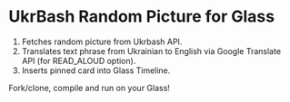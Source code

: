 UkrBash Random Picture for Glass
================================

1. Fetches random picture from Ukrbash API.
2. Translates text phrase from Ukrainian to English via Google Translate API (for READ_ALOUD option).
3. Inserts pinned card into Glass Timeline.

Fork/clone, compile and run on your Glass!
